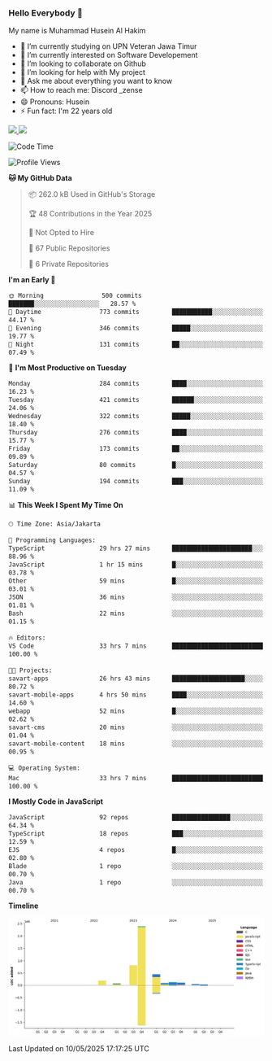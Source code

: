 ### Hello Everybody 👋

My name is Muhammad Husein Al Hakim

- 🔭 I’m currently studying on UPN Veteran Jawa Timur
- 🌱 I’m currently interested on Software Developement
- 👯 I’m looking to collaborate on Github
- 🤔 I’m looking for help with My project
- 💬 Ask me about everything you want to know
- 📫 How to reach me: Discord _zense
- 😄 Pronouns: Husein
- ⚡ Fun fact: I'm 22 years old

<p align="left">
<a href="https://github.com/huseinhq">
  <img height="180em" src="https://github-readme-stats-eight-theta.vercel.app/api?username=huseinhq&show_icons=true&theme=algolia&include_all_commits=true&count_private=true"/>
  <img height="180em" src="https://github-readme-stats-eight-theta.vercel.app/api/top-langs/?username=huseinhq&layout=compact&langs_count=8&theme=algolia"/>
</a>
</p>

<!--START_SECTION:waka-->
![Code Time](http://img.shields.io/badge/Code%20Time-2%2C131%20hrs%2030%20mins-blue)

![Profile Views](http://img.shields.io/badge/Profile%20Views-1-blue)

**🐱 My GitHub Data** 

> 📦 262.0 kB Used in GitHub's Storage 
 > 
> 🏆 48 Contributions in the Year 2025
 > 
> 🚫 Not Opted to Hire
 > 
> 📜 67 Public Repositories 
 > 
> 🔑 6 Private Repositories 
 > 
**I'm an Early 🐤** 

```text
🌞 Morning                500 commits         ███████░░░░░░░░░░░░░░░░░░   28.57 % 
🌆 Daytime                773 commits         ███████████░░░░░░░░░░░░░░   44.17 % 
🌃 Evening                346 commits         █████░░░░░░░░░░░░░░░░░░░░   19.77 % 
🌙 Night                  131 commits         ██░░░░░░░░░░░░░░░░░░░░░░░   07.49 % 
```
📅 **I'm Most Productive on Tuesday** 

```text
Monday                   284 commits         ████░░░░░░░░░░░░░░░░░░░░░   16.23 % 
Tuesday                  421 commits         ██████░░░░░░░░░░░░░░░░░░░   24.06 % 
Wednesday                322 commits         █████░░░░░░░░░░░░░░░░░░░░   18.40 % 
Thursday                 276 commits         ████░░░░░░░░░░░░░░░░░░░░░   15.77 % 
Friday                   173 commits         ██░░░░░░░░░░░░░░░░░░░░░░░   09.89 % 
Saturday                 80 commits          █░░░░░░░░░░░░░░░░░░░░░░░░   04.57 % 
Sunday                   194 commits         ███░░░░░░░░░░░░░░░░░░░░░░   11.09 % 
```


📊 **This Week I Spent My Time On** 

```text
🕑︎ Time Zone: Asia/Jakarta

💬 Programming Languages: 
TypeScript               29 hrs 27 mins      ██████████████████████░░░   88.96 % 
JavaScript               1 hr 15 mins        █░░░░░░░░░░░░░░░░░░░░░░░░   03.78 % 
Other                    59 mins             █░░░░░░░░░░░░░░░░░░░░░░░░   03.01 % 
JSON                     36 mins             ░░░░░░░░░░░░░░░░░░░░░░░░░   01.81 % 
Bash                     22 mins             ░░░░░░░░░░░░░░░░░░░░░░░░░   01.15 % 

🔥 Editors: 
VS Code                  33 hrs 7 mins       █████████████████████████   100.00 % 

🐱‍💻 Projects: 
savart-apps              26 hrs 43 mins      ████████████████████░░░░░   80.72 % 
savart-mobile-apps       4 hrs 50 mins       ████░░░░░░░░░░░░░░░░░░░░░   14.60 % 
webapp                   52 mins             █░░░░░░░░░░░░░░░░░░░░░░░░   02.62 % 
savart-cms               20 mins             ░░░░░░░░░░░░░░░░░░░░░░░░░   01.04 % 
savart-mobile-content    18 mins             ░░░░░░░░░░░░░░░░░░░░░░░░░   00.95 % 

💻 Operating System: 
Mac                      33 hrs 7 mins       █████████████████████████   100.00 % 
```

**I Mostly Code in JavaScript** 

```text
JavaScript               92 repos            ████████████████░░░░░░░░░   64.34 % 
TypeScript               18 repos            ███░░░░░░░░░░░░░░░░░░░░░░   12.59 % 
EJS                      4 repos             █░░░░░░░░░░░░░░░░░░░░░░░░   02.80 % 
Blade                    1 repo              ░░░░░░░░░░░░░░░░░░░░░░░░░   00.70 % 
Java                     1 repo              ░░░░░░░░░░░░░░░░░░░░░░░░░   00.70 % 
```



**Timeline**

![Lines of Code chart](https://raw.githubusercontent.com/HuseinHQ/HuseinHQ/main/assets/bar_graph.png)


 Last Updated on 10/05/2025 17:17:25 UTC
<!--END_SECTION:waka-->
